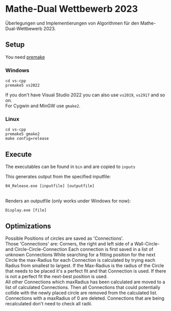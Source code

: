 # Mathe-Dual Wettbewerb 2023

Überlegungen und Implementierungen von Algorithmen für den Mathe-Dual-Wettbewerb 2023.

## Setup
You need [premake](https://premake.github.io/)

### Windows
```
cd vs-cpp
premake5 vs2022
```
If you don't have Visual Studio 2022 you can also use `vs2019`, `vs2917` and so on.\
For Cygwin and MinGW use `gmake2`.

### Linux
```
cd vs-cpp
premake5 gmake2
make config=release
```

## Execute

The executables can be found in `bin` and are copied to `inputs`

This generates output from the specified inputfile:
```
04_Release.exe [inputfile] [outputfile]
```
\
Renders an outputfile (only works under Windows for now):
```
Display.exe [file]
```

## Optimizations
Possible Positions of circles are saved as 'Connections'.\
Those 'Connections' are: Corners, the right and left side of a Wall-Circle- and Circle-Circle-Connection
Each connection is first saved in a list of unknown Connections
While searching for a fitting position for the next Circle the max-Radius for each Connection is calculated by trying each Radius from smallest to largest. If the Max-Radius is the radius of the Circle that needs to be placed it's a perfect fit and that Connection is used. If there is not a perfect fit the next-best position is used.\
All other Connections which maxRadius has been calculated are moved to a list of calculated Connections. Then all Connections that could potentially collide with the newly placed circle are removed from the calculated list. Connections with a maxRadius of 0 are deleted. Connections that are being recalculated don't need to check all radii.